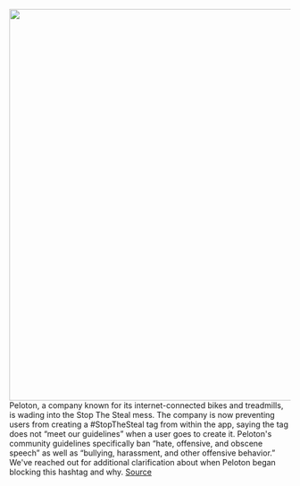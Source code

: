 <img src='https://cdn.vox-cdn.com/thumbor/uKSYupS-ow8WFqCSbGeadst-pnU=/0x0:2040x1360/1200x800/filters:focal(1012x720:1338x1046)/cdn.vox-cdn.com/uploads/chorus_image/image/68651150/akrales_190328_3240_0067.0.jpg' width='700px' /><br/>
Peloton, a company known for its internet-connected bikes and treadmills, is wading into the Stop The Steal mess. The company is now preventing users from creating a #StopTheSteal tag from within the app, saying the tag does not “meet our guidelines” when a user goes to create it. Peloton's community guidelines specifically ban “hate, offensive, and obscene speech” as well as “bullying, harassment, and other offensive behavior.” We've reached out for additional clarification about when Peloton began blocking this hashtag and why.
<a href='https://www.theverge.com/2021/1/11/22225197/peloton-stop-the-steal-tag-banned-donald-trump'> Source <a/>